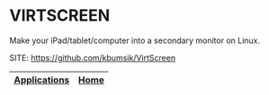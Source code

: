 # VIRTSCREEN

 Make your iPad/tablet/computer into a secondary monitor on Linux. 
 
 SITE: https://github.com/kbumsik/VirtScreen

 | [Applications](https://portable-linux-apps.github.io/apps.html) | [Home](https://portable-linux-apps.github.io)
 | --- | --- |

